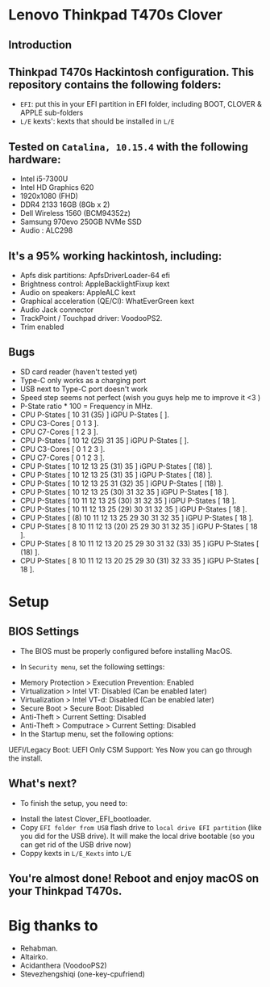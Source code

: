 # Lenovo Thinkpad T470s Clover
## Introduction

## Thinkpad T470s Hackintosh configuration. This repository contains the following folders:
- `EFI`: put this in your EFI partition in EFI folder, including BOOT, CLOVER & APPLE sub-folders
- `L/E` kexts': kexts that should be installed in `L/E`

## Tested on `Catalina, 10.15.4` with the following hardware:
- Intel i5-7300U
- Intel HD Graphics 620
- 1920x1080 (FHD)
- DDR4 2133 16GB (8Gb x 2)
- Dell Wireless 1560 (BCM94352z)
- Samsung 970evo 250GB NVMe SSD
- Audio : ALC298

## It's a 95% working hackintosh, including:
- Apfs disk partitions: ApfsDriverLoader-64 efi
- Brightness control: AppleBacklightFixup kext
- Audio on speakers: AppleALC kext
- Graphical acceleration (QE/CI): WhatEverGreen kext
- Audio Jack connector
- TrackPoint / Touchpad driver: VoodooPS2.
- Trim enabled

## Bugs
- SD card reader (haven't tested yet)
- Type-C only works as a charging port
- USB next to Type-C port doesn't work
- Speed step seems not perfect (wish you guys help me to improve it <3 )
- P-State ratio * 100 = Frequency in MHz.
- CPU P-States [ 10 31 (35) ] iGPU P-States [ ].
- CPU C3-Cores [ 0 1 3 ].
- CPU C7-Cores [ 1 2 3 ].
- CPU P-States [ 10 12 (25) 31 35 ] iGPU P-States [ ].
- CPU C3-Cores [ 0 1 2 3 ].
- CPU C7-Cores [ 0 1 2 3 ].
- CPU P-States [ 10 12 13 25 (31) 35 ] iGPU P-States [ (18) ].
- CPU P-States [ 10 12 13 25 (31) 35 ] iGPU P-States [ (18) ].
- CPU P-States [ 10 12 13 25 31 (32) 35 ] iGPU P-States [ (18) ].
- CPU P-States [ 10 12 13 25 (30) 31 32 35 ] iGPU P-States [ 18 ].
- CPU P-States [ 10 11 12 13 25 (30) 31 32 35 ] iGPU P-States [ 18 ].
- CPU P-States [ 10 11 12 13 25 (29) 30 31 32 35 ] iGPU P-States [ 18 ].
- CPU P-States [ (8) 10 11 12 13 25 29 30 31 32 35 ] iGPU P-States [ 18 ].
- CPU P-States [ 8 10 11 12 13 (20) 25 29 30 31 32 35 ] iGPU P-States [ 18 ].
- CPU P-States [ 8 10 11 12 13 20 25 29 30 31 32 (33) 35 ] iGPU P-States [ (18) ].
- CPU P-States [ 8 10 11 12 13 20 25 29 30 (31) 32 33 35 ] iGPU P-States [ 18 ].
# Setup
## BIOS Settings
- The BIOS must be properly configured before installing MacOS.

- In `Security menu`, set the following settings:

+ Memory Protection > Execution Prevention: Enabled
+ Virtualization > Intel VT: Disabled (Can be enabled later)
+ Virtualization > Intel VT-d: Disabled (Can be enabled later)
+ Secure Boot > Secure Boot: Disabled
+ Anti-Theft > Current Setting: Disabled
+ Anti-Theft > Computrace > Current Setting: Disabled
+ In the Startup menu, set the following options:

UEFI/Legacy Boot: UEFI Only
CSM Support: Yes
Now you can go through the install.

## What's next?
- To finish the setup, you need to:
+ Install the latest Clover_EFI_bootloader.
+ Copy `EFI folder from USB` flash drive to `local drive EFI partition` (like you did for the USB drive). It will make the local drive bootable (so you can get rid of the USB drive now)
+ Coppy kexts in `L/E_Kexts` into `L/E`

## You're almost done! Reboot and enjoy macOS on your Thinkpad T470s.


# Big thanks to 

- Rehabman.
- Altairko.
- Acidanthera (VoodooPS2)
- Stevezhengshiqi (one-key-cpufriend)



